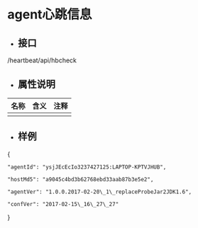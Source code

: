# agent心跳信息

* ## 接口

/heartbeat/api/hbcheck

* ## 属性说明

| 名称 | 含义 | 注释 |
| :--- | :--- | :--- |
|  |  |  |

* ## 样例

{

```
"agentId": "ysjJEcEcIo3237427125:LAPTOP-KPTVJHUB",

"hostMd5": "a9045c4bd3b62768ebd33aab87b3e5e2",

"agentVer": "1.0.0.2017-02-20\_1\_replaceProbeJar2JDK1.6",

"confVer": "2017-02-15\_16\_27\_27"
```

}

